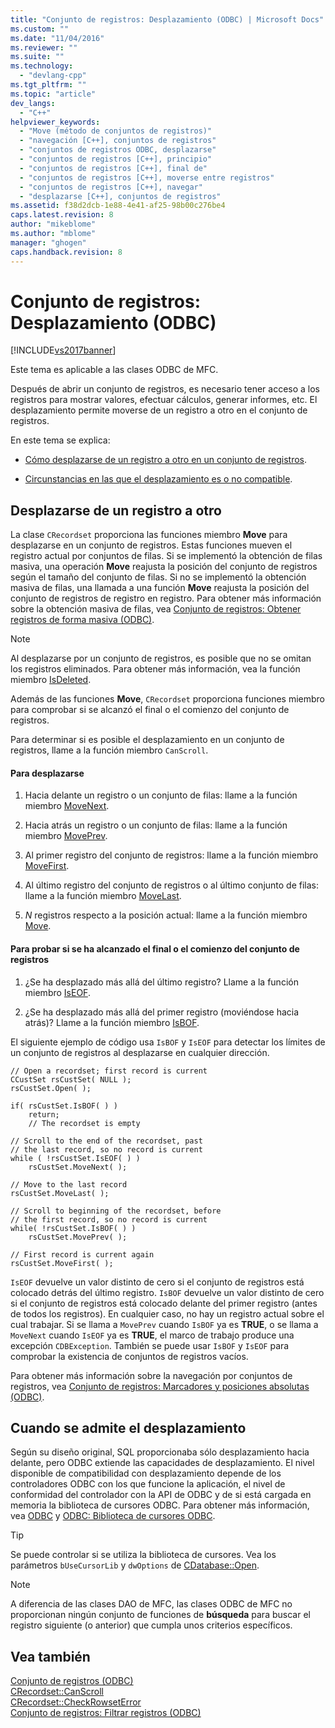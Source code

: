 ```yaml
---
title: "Conjunto de registros: Desplazamiento (ODBC) | Microsoft Docs"
ms.custom: ""
ms.date: "11/04/2016"
ms.reviewer: ""
ms.suite: ""
ms.technology: 
  - "devlang-cpp"
ms.tgt_pltfrm: ""
ms.topic: "article"
dev_langs: 
  - "C++"
helpviewer_keywords: 
  - "Move (método de conjuntos de registros)"
  - "navegación [C++], conjuntos de registros"
  - "conjuntos de registros ODBC, desplazarse"
  - "conjuntos de registros [C++], principio"
  - "conjuntos de registros [C++], final de"
  - "conjuntos de registros [C++], moverse entre registros"
  - "conjuntos de registros [C++], navegar"
  - "desplazarse [C++], conjuntos de registros"
ms.assetid: f38d2dcb-1e88-4e41-af25-98b00c276be4
caps.latest.revision: 8
author: "mikeblome"
ms.author: "mblome"
manager: "ghogen"
caps.handback.revision: 8
---
```

# Conjunto de registros: Desplazamiento (ODBC)
[!INCLUDE[vs2017banner](../../assembler/inline/includes/vs2017banner.md)]

Este tema es aplicable a las clases ODBC de MFC.  
  
 Después de abrir un conjunto de registros, es necesario tener acceso a los registros para mostrar valores, efectuar cálculos, generar informes, etc.  El desplazamiento permite moverse de un registro a otro en el conjunto de registros.  
  
 En este tema se explica:  
  
-   [Cómo desplazarse de un registro a otro en un conjunto de registros](#_core_scrolling_from_one_record_to_another).  
  
-   [Circunstancias en las que el desplazamiento es o no compatible](#_core_when_scrolling_is_supported).  
  
##  <a name="_core_scrolling_from_one_record_to_another"></a> Desplazarse de un registro a otro  
 La clase `CRecordset` proporciona las funciones miembro **Move** para desplazarse en un conjunto de registros.  Estas funciones mueven el registro actual por conjuntos de filas.  Si se implementó la obtención de filas masiva, una operación **Move** reajusta la posición del conjunto de registros según el tamaño del conjunto de filas.  Si no se implementó la obtención masiva de filas, una llamada a una función **Move** reajusta la posición del conjunto de registros de registro en registro.  Para obtener más información sobre la obtención masiva de filas, vea [Conjunto de registros: Obtener registros de forma masiva \(ODBC\)](../../data/odbc/recordset-fetching-records-in-bulk-odbc.md).  
  
> [!NOTE]
>  Al desplazarse por un conjunto de registros, es posible que no se omitan los registros eliminados.  Para obtener más información, vea la función miembro [IsDeleted](../Topic/CRecordset::IsDeleted.md).  
  
 Además de las funciones **Move**, `CRecordset` proporciona funciones miembro para comprobar si se alcanzó el final o el comienzo del conjunto de registros.  
  
 Para determinar si es posible el desplazamiento en un conjunto de registros, llame a la función miembro `CanScroll`.  
  
#### Para desplazarse  
  
1.  Hacia delante un registro o un conjunto de filas: llame a la función miembro [MoveNext](../Topic/CRecordset::MoveNext.md).  
  
2.  Hacia atrás un registro o un conjunto de filas: llame a la función miembro [MovePrev](../Topic/CRecordset::MovePrev.md).  
  
3.  Al primer registro del conjunto de registros: llame a la función miembro [MoveFirst](../Topic/CRecordset::MoveFirst.md).  
  
4.  Al último registro del conjunto de registros o al último conjunto de filas: llame a la función miembro [MoveLast](../Topic/CRecordset::MoveLast.md).  
  
5.  *N* registros respecto a la posición actual: llame a la función miembro [Move](../Topic/CRecordset::Move.md).  
  
#### Para probar si se ha alcanzado el final o el comienzo del conjunto de registros  
  
1.  ¿Se ha desplazado más allá del último registro?  Llame a la función miembro [IsEOF](../Topic/CRecordset::IsEOF.md).  
  
2.  ¿Se ha desplazado más allá del primer registro \(moviéndose hacia atrás\)?  Llame a la función miembro [IsBOF](../Topic/CRecordset::IsBOF.md).  
  
 El siguiente ejemplo de código usa `IsBOF` y `IsEOF` para detectar los límites de un conjunto de registros al desplazarse en cualquier dirección.  
  
```  
// Open a recordset; first record is current  
CCustSet rsCustSet( NULL );  
rsCustSet.Open( );  
  
if( rsCustSet.IsBOF( ) )  
    return;  
    // The recordset is empty  
  
// Scroll to the end of the recordset, past  
// the last record, so no record is current  
while ( !rsCustSet.IsEOF( ) )  
    rsCustSet.MoveNext( );  
  
// Move to the last record  
rsCustSet.MoveLast( );  
  
// Scroll to beginning of the recordset, before  
// the first record, so no record is current  
while( !rsCustSet.IsBOF( ) )  
    rsCustSet.MovePrev( );  
  
// First record is current again  
rsCustSet.MoveFirst( );  
```  
  
 `IsEOF` devuelve un valor distinto de cero si el conjunto de registros está colocado detrás del último registro.  `IsBOF` devuelve un valor distinto de cero si el conjunto de registros está colocado delante del primer registro \(antes de todos los registros\).  En cualquier caso, no hay un registro actual sobre el cual trabajar.  Si se llama a `MovePrev` cuando `IsBOF` ya es **TRUE**, o se llama a `MoveNext` cuando `IsEOF` ya es **TRUE**, el marco de trabajo produce una excepción `CDBException`.  También se puede usar `IsBOF` y `IsEOF` para comprobar la existencia de conjuntos de registros vacíos.  
  
 Para obtener más información sobre la navegación por conjuntos de registros, vea [Conjunto de registros: Marcadores y posiciones absolutas \(ODBC\)](../../data/odbc/recordset-bookmarks-and-absolute-positions-odbc.md).  
  
##  <a name="_core_when_scrolling_is_supported"></a> Cuando se admite el desplazamiento  
 Según su diseño original, SQL proporcionaba sólo desplazamiento hacia delante, pero ODBC extiende las capacidades de desplazamiento.  El nivel disponible de compatibilidad con desplazamiento depende de los controladores ODBC con los que funcione la aplicación, el nivel de conformidad del controlador con la API de ODBC y de si está cargada en memoria la biblioteca de cursores ODBC.  Para obtener más información, vea [ODBC](../../data/odbc/odbc-basics.md) y [ODBC: Biblioteca de cursores ODBC](../../data/odbc/odbc-the-odbc-cursor-library.md).  
  
> [!TIP]
>  Se puede controlar si se utiliza la biblioteca de cursores.  Vea los parámetros `bUseCursorLib` y `dwOptions` de [CDatabase::Open](../Topic/CDatabase::Open.md).  
  
> [!NOTE]
>  A diferencia de las clases DAO de MFC, las clases ODBC de MFC no proporcionan ningún conjunto de funciones de **búsqueda** para buscar el registro siguiente \(o anterior\) que cumpla unos criterios específicos.  
  
## Vea también  
 [Conjunto de registros \(ODBC\)](../../data/odbc/recordset-odbc.md)   
 [CRecordset::CanScroll](../Topic/CRecordset::CanScroll.md)   
 [CRecordset::CheckRowsetError](../Topic/CRecordset::CheckRowsetError.md)   
 [Conjunto de registros: Filtrar registros \(ODBC\)](../../data/odbc/recordset-filtering-records-odbc.md)